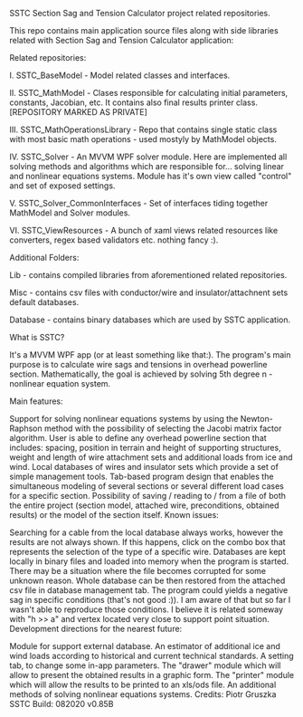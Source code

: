 SSTC
Section Sag and Tension Calculator project related repositories.

This repo contains main application source files along with side libraries related with Section Sag and Tension Calculator application:

Related repositories:

I. SSTC_BaseModel - Model related classes and interfaces.

II. SSTC_MathModel - Clases responsible for calculating initial parameters, constants, Jacobian, etc. It contains also final results printer class. [REPOSITORY MARKED AS PRIVATE]

III. SSTC_MathOperationsLibrary - Repo that contains single static class with most basic math operations - used mostyly by MathModel objects.

IV. SSTC_Solver - An MVVM WPF solver module. Here are implemented all solving methods and algorithms which are responsible for... solving linear and nonlinear equations systems. Module has it's own view called "control" and set of exposed settings.

V. SSTC_Solver_CommonInterfaces - Set of interfaces tiding together MathModel and Solver modules.

VI. SSTC_ViewResources - A bunch of xaml views related resources like converters, regex based validators etc. nothing fancy :).

Additional Folders:

Lib - contains compiled libraries from aforementioned related repositories.

Misc - contains csv files with conductor/wire and insulator/attachnent sets default databases.

Database - contains binary databases which are used by SSTC application.

What is SSTC?

It's a MVVM WPF app (or at least something like that:). The program's main purpose is to calculate wire sags and tensions in overhead powerline section. Mathematically, the goal is achieved by solving 5th degree n - nonlinear equation system.

Main features:

Support for solving nonlinear equations systems by using the Newton-Raphson method with the possibility of selecting the Jacobi matrix factor algorithm.
User is able to define any overhead powerline section that includes: spacing, position in terrain and height of supporting structures, weight and length of wire attachment sets and additional loads from ice and wind.
Local databases of wires and insulator sets which provide a set of simple management tools.
Tab-based program design that enables the simultaneous modeling of several sections or several different load cases for a specific section.
Possibility of saving / reading to / from a file of both the entire project (section model, attached wire, preconditions, obtained results) or the model of the section itself.
Known issues:

Searching for a cable from the local database always works, however the results are not always shown. If this happens, click on the combo box that represents the selection of the type of a specific wire.
Databases are kept locally in binary files and loaded into memory when the program is started. There may be a situation where the file becomes corrupted for some unknown reason. Whole database can be then restored from the attached csv file in database management tab.
The program could yields a negative sag in specific conditions (that's not good :)). I am aware of that but so far I wasn't able to reproduce those conditions. I believe it is related someway with "h >> a" and vertex located very close to support point situation.
Development directions for the nearest future:

Module for support external database.
An estimator of additional ice and wind loads according to historical and current technical standards.
A setting tab, to change some in-app parameters.
The "drawer" module which will allow to present the obtained results in a graphic form.
The "printer" module which will allow the results to be printed to an xls/ods file.
An additional methods of solving nonlinear equations systems.
Credits: Piotr Gruszka SSTC Build: 082020 v0.85B
